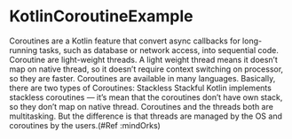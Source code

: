 # KotlinCoroutineExample
Coroutines are a Kotlin feature that convert async callbacks for long-running tasks, such as database or network access, into sequential code.
Coroutine are light-weight threads. A light weight thread means it doesn’t map on native thread, so it doesn’t require context switching on processor, so they are faster.
Coroutines are available in many languages.
Basically, there are two types of Coroutines:
Stackless
Stackful
Kotlin implements stackless coroutines — it’s mean that the coroutines don’t have own stack, so they don’t map on native thread.
Coroutines and the threads both are multitasking. But the difference is that threads are managed by the OS and coroutines by the users.(#Ref :mindOrks)
